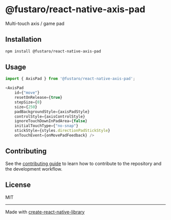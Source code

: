 # @fustaro/react-native-axis-pad

Multi-touch axis / game pad

## Installation

```sh
npm install @fustaro/react-native-axis-pad
```

## Usage

```js
import { AxisPad } from '@fustaro/react-native-axis-pad';

<AxisPad
    id={"move"}
    resetOnRelease={true}
    stepSize={0}
    size={250}
    padBackgroundStyle={axisPadStyle}
    controlStyle={axisControlStyle}
    ignoreTouchDownInPadArea={false}
    initialTouchType={"no-snap"}
    stickStyle={styles.directionPadStickStyle}
    onTouchEvent={onMovePadFeedback} />
```

## Contributing

See the [contributing guide](CONTRIBUTING.md) to learn how to contribute to the repository and the development workflow.

## License

MIT

---

Made with [create-react-native-library](https://github.com/callstack/react-native-builder-bob)
